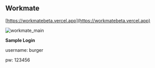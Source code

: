## Workmate
[https://workmatebeta.vercel.app](https://workmatebeta.vercel.app)

![workmate_main](https://github.com/user-attachments/assets/ff5f6d61-b4f2-4c35-97e9-e11c082bbe7a)


**Sample Login**

username: burger

pw: 123456
